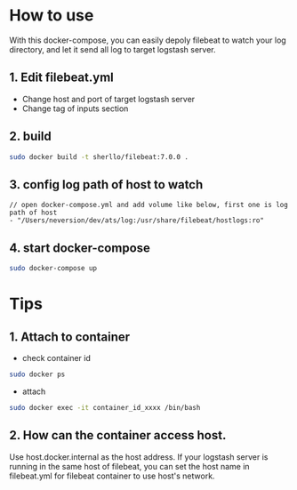 # How to use
With this docker-compose, you can easily depoly filebeat to watch your log directory, and let it send all log to target logstash server.

## 1. Edit filebeat.yml
- Change host and port of target logstash server
- Change tag of inputs section

## 2. build
```bash
sudo docker build -t sherllo/filebeat:7.0.0 .
```

## 3. config log path of host to watch
```
// open docker-compose.yml and add volume like below, first one is log path of host
- "/Users/neversion/dev/ats/log:/usr/share/filebeat/hostlogs:ro"
```

## 4. start docker-compose
```bash
sudo docker-compose up
```

# Tips 
## 1. Attach to container
- check container id
```bash
sudo docker ps
```

- attach
```bash
sudo docker exec -it container_id_xxxx /bin/bash
```

## 2. How can the container access host.
Use host.docker.internal as the host address. If your logstash server is running in the same host of filebeat, you can set the host name in filebeat.yml for filebeat container to use host's network.